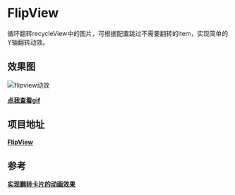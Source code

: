 # FlipView
循环翻转recycleView中的图片，可根据配置跳过不需要翻转的item，实现简单的Y轴翻转动效。

## 效果图
![flipview动效](https://user-images.githubusercontent.com/15337398/117602485-69469e80-b183-11eb-9f95-187d158be6a6.gif)

[**点我查看gif**](https://www.jianshu.com/p/4ea892e06aea)

## 项目地址
[**FlipView**](https://github.com/huangssh/FlipView)
## 参考
[**实现翻转卡片的动画效果**](https://www.jianshu.com/p/7db8425e84fc)
